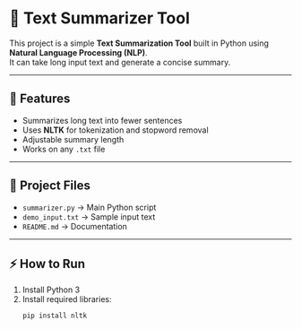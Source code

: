 # 📝 Text Summarizer Tool

This project is a simple **Text Summarization Tool** built in Python using **Natural Language Processing (NLP)**.  
It can take long input text and generate a concise summary.

---

## 🚀 Features
- Summarizes long text into fewer sentences
- Uses **NLTK** for tokenization and stopword removal
- Adjustable summary length
- Works on any `.txt` file

---

## 📂 Project Files
- `summarizer.py` → Main Python script
- `demo_input.txt` → Sample input text
- `README.md` → Documentation

---

## ⚡ How to Run
1. Install Python 3  
2. Install required libraries:
   ```bash
   pip install nltk

